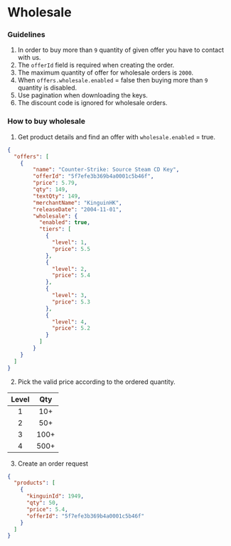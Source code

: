# Wholesale

### Guidelines

1. In order to buy more than `9` quantity of given offer you have to contact with us.
2. The `offerId` field is required when creating the order.
3. The maximum quantity of offer for wholesale orders is `2000`.
4. When `offers.wholesale.enabled` = false then buying more than `9` quantity is disabled.
5. Use pagination when downloading the keys.
6. The discount code is ignored for wholesale orders.

### How to buy wholesale

1. Get product details and find an offer with `wholesale.enabled` = true.
```json
{
  "offers": [
    {
        "name": "Counter-Strike: Source Steam CD Key",
        "offerId": "5f7efe3b369b4a0001c5b46f",
        "price": 5.79,
        "qty": 149,
        "textQty": 149,
        "merchantName": "KinguinHK",
        "releaseDate": "2004-11-01",
        "wholesale": {
          "enabled": true,
          "tiers": [
            {
              "level": 1,
              "price": 5.5
            },
            {
              "level": 2,
              "price": 5.4
            },
            {
              "level": 3,
              "price": 5.3
            },
            {
              "level": 4,
              "price": 5.2
            }
          ]
        }
    }
  ]
}

```
2. Pick the valid price according to the ordered quantity.


|  Level  | Qty  |
|:-------:|:----:|
|    1    | 10+  |  
|    2    | 50+  |  
|    3    | 100+ | 
|    4    | 500+ | 

3. Create an order request

```json
{
  "products": [
    {
      "kinguinId": 1949,
      "qty": 50,
      "price": 5.4,
      "offerId": "5f7efe3b369b4a0001c5b46f"
    }
  ]
}
```
